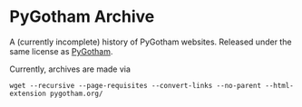 # PyGotham Archive
A (currently incomplete) history of PyGotham websites. Released under the same license as
[PyGotham](https://github.com/pygotham/pygotham).

Currently, archives are made via

    wget --recursive --page-requisites --convert-links --no-parent --html-extension pygotham.org/
